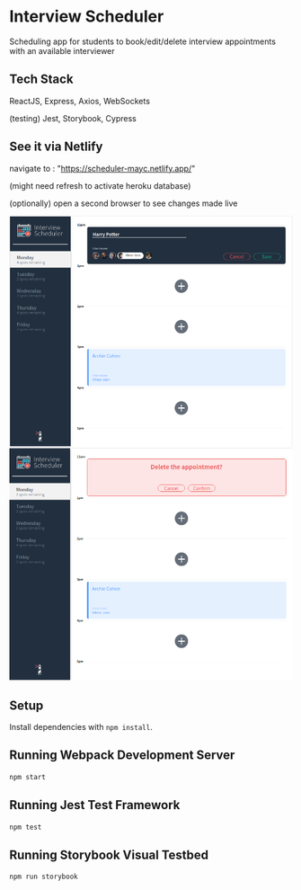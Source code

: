# Interview Scheduler
 Scheduling app for students to book/edit/delete interview appointments with an available interviewer

## Tech Stack
ReactJS, Express, Axios, WebSockets

(testing) Jest, Storybook, Cypress
## See it via Netlify
navigate to : "https://scheduler-mayc.netlify.app/"

(might need refresh to activate heroku database)

(optionally) open a second browser to see changes made live

 ![Add/Edit](public/images/Add-view.png?raw=true "Add/Edit Appointment")
 ![Delete](public/images/Delete-view.png?raw=true "Delete Appointment")

## Setup

Install dependencies with `npm install`.

## Running Webpack Development Server

```sh
npm start
```

## Running Jest Test Framework

```sh
npm test
```

## Running Storybook Visual Testbed

```sh
npm run storybook
```




